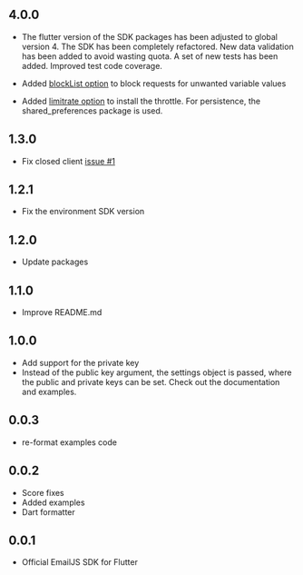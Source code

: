 ## 4.0.0

- The flutter version of the SDK packages has been adjusted to global version 4. The SDK has been completely refactored. New data validation has been added to avoid wasting quota. A set of new tests has been added. Improved test code coverage.

- Added [blockList option](https://www.emailjs.com/docs/sdk/options/#blocklist) to block requests for unwanted variable values
- Added [limitrate option](https://www.emailjs.com/docs/sdk/options/#limitrate) to install the throttle. For persistence, the shared_preferences package is used.

## 1.3.0

- Fix closed client [issue #1](https://github.com/emailjs-com/emailjs-flutter/issues/1)

## 1.2.1

- Fix the environment SDK version

## 1.2.0

- Update packages

## 1.1.0

- Improve README.md

## 1.0.0

- Add support for the private key
- Instead of the public key argument, the settings object is passed, where the public and private keys can be set.
  Check out the documentation and examples.

## 0.0.3

- re-format examples code

## 0.0.2

- Score fixes
- Added examples
- Dart formatter

## 0.0.1

- Official EmailJS SDK for Flutter
